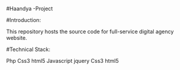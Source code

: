 
#Haandya -Project

#Introduction:

This repository hosts the source code for full-service digital agency website.

#Technical Stack:

Php
Css3
html5
Javascript
jquery
Css3
html5
